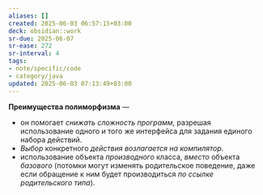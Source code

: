 ```yaml
---
aliases: []
created: 2025-06-03 06:57:15+03:00
deck: obsidian::work
sr-due: 2025-06-07
sr-ease: 272
sr-interval: 4
tags:
- note/specific/code
- category/java
updated: 2025-06-03 07:13:49+03:00
---
```


**Преимущества полиморфизма**
—
- он помогает *снижать сложность программ*, разрешая использование одного и того же интерфейса для задания единого набора действий.
- *Выбор* конкретного *действия* *возлагается на компилятор*.
- использование объекта *производного* класса, *вместо* объекта *базового* (потомки могут изменять родительское поведение, даже если обращение к ним будет производиться *по ссылке родительского типа*).